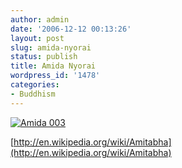 ```yaml
---
author: admin
date: '2006-12-12 00:13:26'
layout: post
slug: amida-nyorai
status: publish
title: Amida Nyorai
wordpress_id: '1478'
categories:
- Buddhism
---
```


[![Amida
003](http://static.flickr.com/123/320274356_58c5842c5b.jpg)](http://www.flickr.com/photos/albill/320274356/ "Photo Sharing")

[http://en.wikipedia.org/wiki/Amitabha](http://en.wikipedia.org/wiki/Amitabha)
